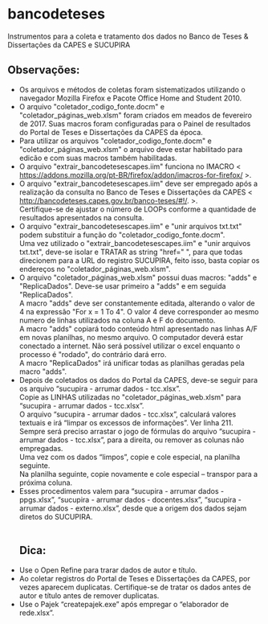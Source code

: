 # bancodeteses
Instrumentos para a coleta e tratamento dos dados no Banco de Teses &amp; Dissertações da CAPES e SUCUPIRA

<h2><strong>Observa&ccedil;&otilde;es:</strong></h2>
<ul>
<li>Os arquivos e m&eacute;todos de coletas foram sistematizados utilizando o navegador Mozilla Firefox e Pacote Office Home and Student 2010.</li>
<li>O arquivo "coletador_codigo_fonte.docm" e "coletador_p&aacute;ginas_web.xlsm" foram criados em meados de fevereiro de 2017. Suas macros foram configuradas para o Painel de resultados do Portal de Teses e Disserta&ccedil;&otilde;es da CAPES da &eacute;poca.</li>
<li>Para utilizar os arquivos "coletador_codigo_fonte.docm" e "coletador_p&aacute;ginas_web.xlsm" o arquivo deve estar habilitado para edic&atilde;o e com suas macros tamb&eacute;m habilitadas.</li>
<li>O arquivo "extrair_bancodetesescapes.iim" funciona no IMACRO &lt; <a href="https://addons.mozilla.org/pt-BR/firefox/addon/imacros-for-firefox/">https://addons.mozilla.org/pt-BR/firefox/addon/imacros-for-firefox/</a> &gt;.</li>
<li>O arquivo "extrair_bancodetesescapes.iim" deve ser empregado ap&oacute;s a realiza&ccedil;&atilde;o da consulta no Banco de Teses e Disserta&ccedil;&otilde;es da CAPES &lt; <a href="http://bancodeteses.capes.gov.br/banco-teses/#!/">http://bancodeteses.capes.gov.br/banco-teses/#!/</a>. &gt;.<br /> Certifique-se de ajustar o n&uacute;mero de LOOPs conforme a quantidade de resultados apresentados na consulta.</li>
<li>O arquivo "extrair_bancodetesescapes.iim" e "unir arquivos txt.txt" podem substituir a fun&ccedil;&atilde;o do "coletador_codigo_fonte.docm".<br />Uma vez utilizado o "extrair_bancodetesescapes.iim" e "unir arquivos txt.txt", deve-se isolar e TRATAR as string "href=" ", para que todas direcionem para a URL do registro SUCUPIRA, feito isso, basta copiar os endere&ccedil;os no "coletador_p&aacute;ginas_web.xlsm".</li>
<li>O arquivo "coletador_p&aacute;ginas_web.xlsm" possui duas macros: "adds" e "ReplicaDados". Deve-se usar primeiro a "adds" e em seguida "ReplicaDados".<br /> A macro "adds" deve ser constantemente editada, alterando o valor de 4 na express&atilde;o "For x = 1 To 4". O valor 4 deve corresponder ao mesmo numero de linhas utilizados na coluna A e F do documento.<br /> A macro "adds" copiar&aacute; todo conte&uacute;do html apresentado nas linhas A/F em novas planilhas, no mesmo arquivo. O computador dever&aacute; estar conectado a internet. N&atilde;o ser&aacute; poss&iacute;vel utilizar o excel enquanto o processo &eacute; "rodado", do contr&aacute;rio dar&aacute; erro.<br /> A macro "ReplicaDados" ir&aacute; unificar todas as planilhas geradas pela macro "adds".</li>
<li>Depois de coletados os dados do Portal da CAPES, deve-se seguir para os arquivo &ldquo;sucupira - arrumar dados - tcc.xlsx&rdquo;.<br /> Copie as LINHAS utilizadas no "coletador_p&aacute;ginas_web.xlsm" para &ldquo;sucupira - arrumar dados - tcc.xlsx&rdquo;.<br /> O arquivo &ldquo;sucupira - arrumar dados - tcc.xlsx&rdquo;, calcular&aacute; valores textuais e ir&aacute; &ldquo;limpar os excessos de informa&ccedil;&otilde;es&rdquo;. Ver linha 211.<br /> Sempre ser&aacute; preciso arrastar o jogo de f&oacute;rmulas do arquivo &ldquo;sucupira - arrumar dados - tcc.xlsx&rdquo;, para a direita, ou remover as colunas n&atilde;o empregadas.<br /> Uma vez com os dados &ldquo;limpos&rdquo;, copie e cole especial, na planilha seguinte.<br /> Na planilha seguinte, copie novamente e cole especial &ndash; transpor para a pr&oacute;xima coluna.</li>
<li>Esses procedimentos valem para &ldquo;sucupira - arrumar dados - ppgs.xlsx&rdquo;, &ldquo;sucupira - arrumar dados - docentes.xlsx&rdquo;, &ldquo;sucupira - arrumar dados - externo.xlsx&rdquo;, desde que a origem dos dados sejam diretos do SUCUPIRA.<br /><br />
<h2><strong>Dica:</strong></h2>
</li>
<li>Use o Open Refine para trarar dados de autor e t&iacute;tulo.</li>
<li>Ao coletar registros do Portal de Teses e Disserta&ccedil;&otilde;es da CAPES, por vezes aparecem duplicatas. Certifique-se de tratar os dados antes de autor e t&iacute;tulo antes de remover duplicatas.</li>
<li>Use o Pajek &ldquo;createpajek.exe&rdquo; ap&oacute;s empregar o &ldquo;elaborador de rede.xlsx&rdquo;.</li>
</ul>
